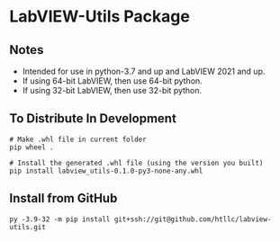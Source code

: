 # LabVIEW-Utils Package

## Notes
- Intended for use in python-3.7 and up and LabVIEW 2021 and up.
- If using 64-bit LabVIEW, then use 64-bit python.
- If using 32-bit LabVIEW, then use 32-bit python.

## To Distribute In Development

    # Make .whl file in current folder
    pip wheel .

    # Install the generated .whl file (using the version you built)
    pip install labview_utils-0.1.0-py3-none-any.whl

## Install from GitHub

    py -3.9-32 -m pip install git+ssh://git@github.com/htllc/labview-utils.git